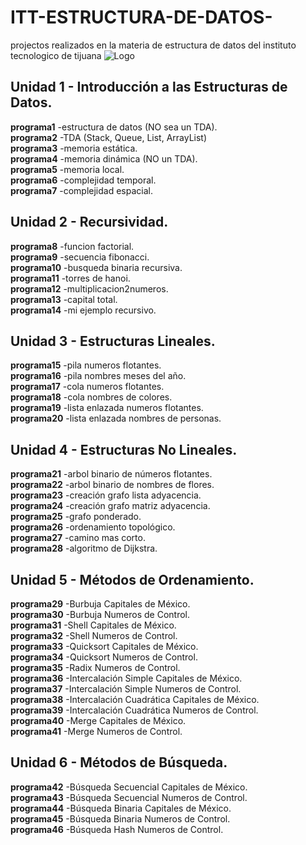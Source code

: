 # ITT-ESTRUCTURA-DE-DATOS-
projectos realizados en la materia de estructura de datos del instituto tecnologico de tijuana
![Logo](https://i.imgur.com/Ls9j5Xs.png)
## Unidad 1 - Introducción a las Estructuras de Datos.
<b>programa1</b> -estructura de datos  (NO sea un TDA). <br>
<b>programa2</b> -TDA  (Stack, Queue, List, ArrayList) <br>
<b>programa3</b> -memoria estática. <br>
<b>programa4</b> -memoria dinámica (NO un TDA). <br>
<b>programa5</b> -memoria local. <br>
<b>programa6</b> -complejidad temporal. <br>
<b>programa7</b> -complejidad espacial. <br>

## Unidad 2 - Recursividad.
<b>programa8</b> -funcion factorial. <br>
<b>programa9</b> -secuencia fibonacci. <br>
<b>programa10</b> -busqueda binaria recursiva. <br>
<b>programa11</b> -torres de hanoi. <br>
<b>programa12</b> -multiplicacion2numeros. <br>
<b>programa13</b> -capital total. <br>
<b>programa14</b> -mi ejemplo recursivo. <br>

## Unidad 3 - Estructuras Lineales.
<b>programa15</b> -pila numeros flotantes. <br>
<b>programa16</b> -pila nombres meses del año. <br>
<b>programa17</b> -cola numeros flotantes. <br>
<b>programa18</b> -cola nombres de colores. <br>
<b>programa19</b> -lista enlazada numeros flotantes. <br>
<b>programa20</b> -lista enlazada nombres de personas. <br>

## Unidad 4 - Estructuras No Lineales.
<b>programa21</b> -arbol binario de números flotantes. <br>
<b>programa22</b> -arbol binario de nombres de flores. <br>
<b>programa23</b> -creación grafo lista adyacencia. <br>
<b>programa24</b> -creación grafo matriz adyacencia. <br>
<b>programa25</b> -grafo ponderado. <br>
<b>programa26</b> -ordenamiento topológico. <br>
<b>programa27</b> -camino mas corto. <br>
<b>programa28</b> -algoritmo de Dijkstra. <br>

## Unidad 5 - Métodos de Ordenamiento.
<b>programa29</b> -Burbuja Capitales de México. <br>
<b>programa30</b> -Burbuja Numeros de Control. <br>
<b>programa31</b> -Shell Capitales de México. <br>
<b>programa32</b> -Shell Numeros de Control. <br>
<b>programa33</b> -Quicksort Capitales de México. <br>
<b>programa34</b> -Quicksort Numeros de Control. <br>
<b>programa35</b> -Radix Numeros de Control. <br>
<b>programa36</b> -Intercalación Simple Capitales de México. <br>
<b>programa37</b> -Intercalación Simple Numeros de Control. <br>
<b>programa38</b> -Intercalación Cuadrática Capitales de México. <br>
<b>programa39</b> -Intercalación Cuadrática Numeros de Control. <br>
<b>programa40</b> -Merge Capitales de México. <br>
<b>programa41</b> -Merge Numeros de Control. <br>

## Unidad 6 - Métodos de Búsqueda.
<b>programa42</b> -Búsqueda Secuencial Capitales de México. <br>
<b>programa43</b> -Búsqueda Secuencial Numeros de Control. <br>
<b>programa44</b> -Búsqueda Binaria Capitales de México. <br>
<b>programa45</b> -Búsqueda Binaria Numeros de Control. <br>
<b>programa46</b> -Búsqueda Hash Numeros de Control. <br>
